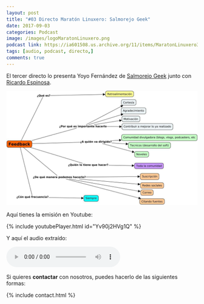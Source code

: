 ```yaml
---
layout: post
title: "#03 Directo Maratón Linuxero: Salmorejo Geek"
date: 2017-09-03
categories: Podcast
image: /images/logoMaratonLinuxero.png
podcast link: https://ia601508.us.archive.org/11/items/MaratonLinuxero3SalmorejoGeek/Marat%C3%B3n%20Linuxero%203%20Salmorejo%20Geek.mp3
tags: [audio, podcast, directo,]
comments: true
---
```


El tercer directo lo presenta Yoyo Fernández de [Salmorejo Geek](https://salmorejogeek.com/) junto con [Ricardo Espinosa](http://mx.ivoox.com/es/a-golpes-click_fg_f1442379_filtro_1.xml).

![#Cartel1](/images/3directo.jpg)

Aquí tienes la emisión en Youtube: 

{% include youtubePlayer.html id="Yv90j2HVg1Q" %}

Y aquí el audio extraído:

<audio controls>
  <source src="https://ia601508.us.archive.org/11/items/MaratonLinuxero3SalmorejoGeek/Marat%C3%B3n%20Linuxero%203%20Salmorejo%20Geek.mp3" type="audio/mpeg">
</audio>

Si quieres **contactar** con nosotros, puedes hacerlo de las siguientes formas:

{% include contact.html %}

